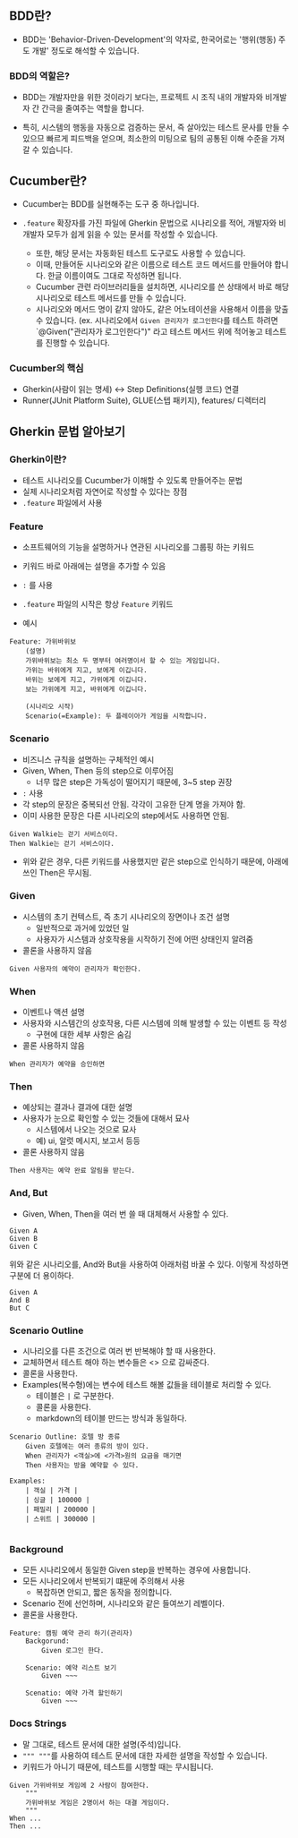 ## BDD란?

- BDD는 'Behavior-Driven-Development'의 약자로, 한국어로는 '행위(행동) 주도 개발' 정도로 해석할 수 있습니다.

### BDD의 역할은?

- BDD는 개발자만을 위한 것이라기 보다는, 프로젝트 시 조직 내의 개발자와 비개발자 간 간극을 줄여주는 역할을 합니다.

- 특히, 시스템의 행동을 자동으로 검증하는 문서, 즉 살아있는 테스트 문사를 만들 수 있으므 빠르게 피드백을 얻으며, 최소한의 미팅으로 팀의 공통된 이해 수준을 가져갈 수 있습니다.

## Cucumber란?

- Cucumber는 BDD를 실현해주는 도구 중 하나입니다.

- `.feature` 확장자를 가진 파일에 Gherkin 문법으로 시나리오를 적어, 개발자와 비개발자 모두가 쉽게 읽을 수 있는 문서를 작성할 수 있습니다.
    - 또한, 해당 문서는 자동화된 테스트 도구로도 사용할 수 있습니다.
    - 이때, 만들어둔 시나리오와 같은 이름으로 테스트 코드 메서드를 만들어야 합니다. 한글 이름이여도 그대로 작성하면 됩니다.
    - Cucumber 관련 라이브러리들을 설치하면, 시나리오를 쓴 상태에서 바로 해당 시나리오로 테스트 메서드를 만들 수 있습니다.
    - 시나리오와 메서드 명이 같지 않아도, 같은 어노테이션을 사용해서 이름을 맞출 수 있습니다. (ex. 시나리오에서 `Given 관리자가 로그인한다`를 테스트 하려면 `@Given("관리자가 로그인한다")" 라고 테스트 메서드 위에 적어놓고 테스트를 진행할 수 있습니다.
 
### Cucumber의 핵심
- Gherkin(사람이 읽는 명세) <-> Step Definitions(실행 코드) 연결
- Runner(JUnit Platform Suite), GLUE(스텝 패키지), features/ 디렉터리

## Gherkin 문법 알아보기

### Gherkin이란?

- 테스트 시나리오를 Cucumber가 이해할 수 있도록 만들어주는 문법
- 실제 시나리오처럼 자연어로 작성할 수 있다는 장점
- `.feature` 파일에서 사용

### Feature

- 소프트웨어의 기능을 설명하거나 연관된 시나리오를 그룹핑 하는 키워드
- 키워드 바로 아래에는 설명을 추가할 수 있음
- `:` 를 사용
- `.feature` 파일의 시작은 항상 `Feature` 키워드

- 예시

```
Feature: 가위바위보
    (설명)
    가위바위보는 최소 두 명부터 여러명이서 할 수 있는 게임입니다.
    가위는 바위에게 지고, 보에게 이깁니다.
    바위는 보에게 지고, 가위에게 이깁니다.
    보는 가위에게 지고, 바위에게 이깁니다.

    (시나리오 시작)
    Scenario(=Example): 두 플레이아가 게임을 시작합니다.
```

### Scenario

- 비즈니스 규칙을 설명하는 구체적인 예시
- Given, When, Then 등의 step으로 이루어짐
    - 너무 많은 step은 가독성이 떨어지기 때문에, 3~5 step 권장
- `:` 사용
- 각 step의 문장은 중복되선 안됨. 각각이 고유한 단계 명을 가져야 함.
- 이미 사용한 문장은 다른 시나리오의 step에서도 사용하면 안됨.

```
Given Walkie는 걷기 서비스이다.
Then Walkie는 걷기 서비스이다.
```
- 위와 같은 경우, 다른 키워드를 사용했지만 같은 step으로 인식하기 때문에, 아래에 쓰인 Then은 무시됨.


### Given

- 시스템의 초기 컨텍스트, 즉 초기 시나리오의 장면이나 조건 설명
    - 일반적으로 과거에 있었던 일
    - 사용자가 시스템과 상호작용을 시작하기 전에 어떤 상태인지 알려줌 
- 콜론을 사용하지 않음

```
Given 사용자의 예약이 관리자가 확인한다.
```

### When

- 이벤트나 액션 설명
- 사용자와 시스템간의 상호작용, 다른 시스템에 의해 발생할 수 있는 이벤트 등 작성
    - 구현에 대한 세부 사항은 숨김
- 콜론 사용하지 않음

```
When 관리자가 예약을 승인하면
```

### Then

- 예상되는 결과나 결과에 대한 설명
- 사용자가 눈으로 확인할 수 있는 것들에 대해서 묘사
    - 시스템에서 나오는 것으로 묘사
    - 예) ui, 알럿 메시지, 보고서 등등
- 콜론 사용하지 않음

```
Then 사용자는 예약 완료 알림을 받는다.
```

### And, But

- Given, When, Then을 여러 번 쓸 때 대체해서 사용할 수 있다.

```
Given A
Given B
Given C
```

위와 같은 시나리오를, And와 But을 사용하여 아래처럼 바꿀 수 있다.
이렇게 작성하면 구분에 더 용이하다.

```
Given A
And B
But C
```


### Scenario Outline

- 시나리오를 다른 조건으로 여러 번 반복해야 할 때 사용한다.
- 교체하면서 테스트 해야 하는 변수들은 <> 으로 감싸준다.
- 콜론을 사용한다.
- Examples(복수형)에는 변수에 테스트 해볼 값들을 테이블로 처리할 수 있다.
    - 테이블은 `|` 로 구분한다.
    - 콜론을 사용한다.
    - markdown의 테이블 만드는 방식과 동일하다.

```
Scenario Outline: 호텔 방 종류
    Given 호텔에는 여러 종류의 방이 있다.
    When 관리자가 <객실>에 <가격>원의 요금을 매기면
    Then 사용자는 방을 예약할 수 있다.

Examples:
    | 객실 | 가격 |
    | 싱글 | 100000 |
    | 패밀리 | 200000 |
    | 스위트 | 300000 |


```


### Background

- 모든 시나리오에서 동일한 Given step을 반복하는 경우에 사용합니다.
- 모든 시나리오에서 반복되기 떄문에 주의해서 사용
    - 복잡하면 안되고, 짧은 동작을 정의합니다.
- Scenario 전에 선언하며, 시나리오와 같은 들여쓰기 레벨이다.
- 콜론을 사용한다.

```
Feature: 캠핑 예약 관리 하기(관리자)
    Backgorund:
        Given 로그인 한다.

    Scenario: 예약 리스트 보기
        Given ~~~

    Scenatio: 예약 가격 할인하기
        Given ~~~
```


### Docs Strings

- 말 그대로, 테스트 문서에 대한 설명(주석)입니다.
- `""" """`를 사용하여 테스트 문서에 대한 자세한 설명을 작성할 수 있습니다.
- 키워드가 아니기 때문에, 테스트를 시행할 때는 무시됩니다.

```
Given 가위바위보 게임에 2 사람이 참여한다.
    """
    가위바위보 게임은 2명이서 하는 대결 게임이다.
    """
When ...
Then ...
```

